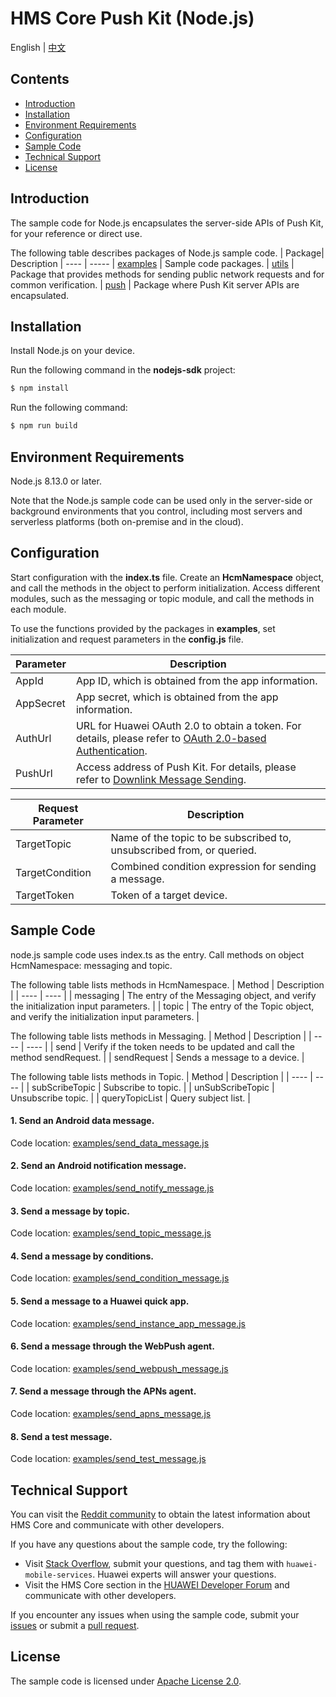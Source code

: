 # HMS Core Push Kit (Node.js)
English | [中文](README_ZH.md)
## Contents

 * [Introduction](#Introduction)
 * [Installation](#Installation)
 * [Environment Requirements](#Environment-Requirements)
 * [Configuration](#Configuration)
 * [Sample Code](#Sample-Code)
 * [Technical Support](#technical-support)
 * [License](#License)

## Introduction

The sample code for Node.js encapsulates the server-side APIs of Push Kit, for your reference or direct use.

The following table describes packages of Node.js sample code.
| Package| Description
| ---- | ----- 
| [examples](examples) | Sample code packages.
| [utils](src/utils) | Package that provides methods for sending public network requests and for common verification.
| [push](src/push) | Package where Push Kit server APIs are encapsulated.

## Installation

Install Node.js on your device.

Run the following command in the **nodejs-sdk** project:

```bash
$ npm install
```

Run the following command:

```bash
$ npm run build
```

## Environment Requirements

Node.js 8.13.0 or later.

Note that the Node.js sample code can be used only in the server-side or background environments that you control, including most servers and serverless platforms (both on-premise and in the cloud).

## Configuration

Start configuration with the **index.ts** file. Create an **HcmNamespace** object, and call the methods in the object to perform initialization. Access different modules, such as the messaging or topic module, and call the methods in each module.

To use the functions provided by the packages in **examples**, set initialization and request parameters in the **config.js** file.


| Parameter| Description|
| ---- | ----- |
| AppId|App ID, which is obtained from the app information.|
| AppSecret|App secret, which is obtained from the app information.|
| AuthUrl|URL for Huawei OAuth 2.0 to obtain a token. For details, please refer to [OAuth 2.0-based Authentication](https://developer.huawei.com/consumer/en/doc/development/HMSCore-Guides/oauth2-0000001212610981).|
| PushUrl|Access address of Push Kit. For details, please refer to [Downlink Message Sending](https://developer.huawei.com/consumer/en/doc/development/HMSCore-Guides/android-server-dev-0000001050040110?ha_source=hms1).|


| Request Parameter| Description|
| ---- | ----- |
| TargetTopic|Name of the topic to be subscribed to, unsubscribed from, or queried.|
| TargetCondition|Combined condition expression for sending a message.|
| TargetToken|Token of a target device.|


## Sample Code

node.js sample code uses index.ts as the entry. Call methods on object HcmNamespace: messaging and topic.

The following table lists methods in HcmNamespace.
| Method | Description |
| ---- | ---- |
| messaging | The entry of the Messaging object, and verify the initialization input parameters. |
| topic | The entry of the Topic object, and verify the initialization input parameters. |
	
The following table lists methods in Messaging.
| Method | Description |
| ---- | ---- |
| send | Verify if the token needs to be updated and call the method sendRequest. |
| sendRequest | Sends a message to a device. |

The following table lists methods in Topic.
| Method | Description |
| ---- | ---- |
| subScribeTopic | Subscribe to topic. |
| unSubScribeTopic | Unsubscribe topic. |
| queryTopicList | Query subject list. |

#### 1. Send an Android data message.
Code location: [examples/send_data_message.js](examples/send_data_message.js)

#### 2. Send an Android notification message.
Code location: [examples/send_notify_message.js](examples/send_notify_message.js)

#### 3. Send a message by topic.
Code location: [examples/send_topic_message.js](examples/send_topic_message.js)
	
#### 4. Send a message by conditions.
Code location: [examples/send_condition_message.js](examples/send_condition_message.js)

#### 5. Send a message to a Huawei quick app.
Code location: [examples/send_instance_app_message.js](examples/send_instance_app_message.js)

#### 6. Send a message through the WebPush agent.
Code location: [examples/send_webpush_message.js](examples/send_webpush_message.js)

#### 7. Send a message through the APNs agent.
Code location: [examples/send_apns_message.js](examples/send_apns_message.js)

#### 8. Send a test message.
Code location: [examples/send_test_message.js](examples/send_test_message.js)

## Technical Support
You can visit the [Reddit community](https://www.reddit.com/r/HuaweiDevelopers/) to obtain the latest information about HMS Core and communicate with other developers.

If you have any questions about the sample code, try the following:
- Visit [Stack Overflow](https://stackoverflow.com/questions/tagged/huawei-mobile-services?tab=Votes), submit your questions, and tag them with `huawei-mobile-services`. Huawei experts will answer your questions.
- Visit the HMS Core section in the [HUAWEI Developer Forum](https://forums.developer.huawei.com/forumPortal/en/home?fid=0101187876626530001?ha_source=hms1) and communicate with other developers.

If you encounter any issues when using the sample code, submit your [issues](https://github.com/HMS-Core/hms-push-serverdemo-nodejs/issues) or submit a [pull request](https://github.com/HMS-Core/hms-push-serverdemo-nodejs/pulls).

## License
The sample code is licensed under [Apache License 2.0](http://www.apache.org/licenses/LICENSE-2.0).
